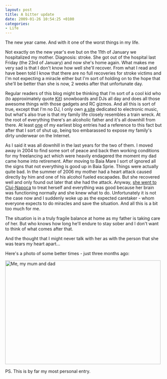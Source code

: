 ```yaml
---
layout: post
title: A bitter update
date: 2009-01-26 10:54:25 +0100
categories:
- Life
---
```

The new year came. And with it one of the worst things in my life.

Not exactly on the new year's eve but on the 11th of January we hospitalized my mother. Diagnosis: stroke. She got out of the hospital last Friday (the 23rd of January) and now she's home again. What makes me very sad is that I don't know how well she'll recover. From what I read and have been told I know that there are no full recoveries for stroke victims and I'm not expecting a miracle either but I'm sort of holding on to the hope that she'll be better than she is now, 2 weeks after that unfortunate day.

Regular readers of this blog might be thinking that I'm sort of a cool kid who (to approximately quote <a href="http://www.kitblog.com">Kit</a>) snowboards and DJs all day and does all those awesome things with those gadgets and RC gizmos. And all this is sort of true, except that I'm no DJ, I only own <a href="http://www.drumandbass.ro">a site</a> dedicated to electronic music, but what's also true is that my family life closely resembles a train wreck. At the root of everything there's an alcoholic father and it's all downhill from there. At least <a href="http://www.rusiczki.net/2002/12/24/yuppeee-its-christmas/">one</a> of my earliest blog entries had a reference to this fact but after that I sort of shut up, being too embarassed to expose my family's dirty underwear on the Internet.

As I said it was all downhill in the last years for the two of them. I moved away in 2004 to find some sort of peace and back then working conditions for my freelancing act which were heavily endagered the moment my dad came home into retirement. After moving to Baia Mare I sort of ignored all the signs that not everything is good up in Baia Sprie. Things were actually quite bad. In the summer of 2006 my mother had a heart attack caused directly by him and one of his alcohol fueled escapades. But she recovered well and only found out later that she had the attack. Anyway, <a href="http://www.rusiczki.net/2006/11/23/hospitals-and-surprise-travels/">she went to Cluj-Napoca</a> to treat herself and everything was good because her brain was functioning normally and she knew what to do. Unfortunately it is not the case now and I suddenly woke up as the expected caretaker - whom everyone expects to do miracles and save the situation. And all this is a bit too much for me.

The situation is in a truly fragile balance at home as my father is taking care of her. But who knows how long he'll endure to stay sober and I don't want to think of what comes after that.

And the thought that I might never talk with her as with the person that she was tears my heart apart...

Here's a photo of some better times - just three months ago:

<a href="https://content.rusiczki.net/blogpics/me-my-mum-and-dad.jpg"><img alt="Me, my mum and dad" src="https://content.rusiczki.net/blogpics/me-my-mum-and-dad-500x334.jpg" width="500" height="334" style="border:0" class="image"/></a>

PS. This is by far my most personal entry.
